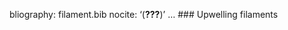 bliography: filament.bib nocite: ‘(<span class="citeproc-not-found"
data-reference-id="*">**???**</span>)’ … \#\#\# Upwelling filaments
